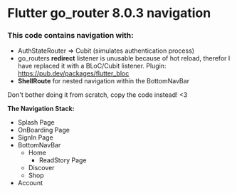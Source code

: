 # Flutter go_router 8.0.3 navigation

### This code contains navigation with:

- AuthStateRouter => Cubit (simulates authentication process)
- go_routers **redirect** listener is unusable because of hot reload, therefor I have replaced it with a BLoC/Cubit listener. Plugin: https://pub.dev/packages/flutter_bloc
- **ShellRoute** for nested navigation within the BottomNavBar

Don't bother doing it from scratch, copy the code instead! <3

**The Navigation Stack:**

- Splash Page
- OnBoarding Page
- SignIn Page
- BottomNavBar
  - Home
    - ReadStory Page
  - Discover
  - Shop
- Account
